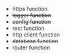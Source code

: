 * https function
* ~~logger function~~
* ~~config function~~
* rest function
* http client function
* ~~database function~~
* router function